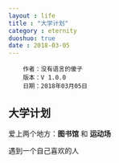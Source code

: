 ```yaml
---
layout : life
title : "大学计划"
category : eternity
duoshuo: true
date : 2018-03-05
---
```

    
        作者：没有语言的傻子
        版本：V 1.0.0
        日期：2018年03月05日

<!--more-->

## 大学计划

爱上两个地方：**图书馆** 和 **运动场**

遇到一个自己喜欢的人
